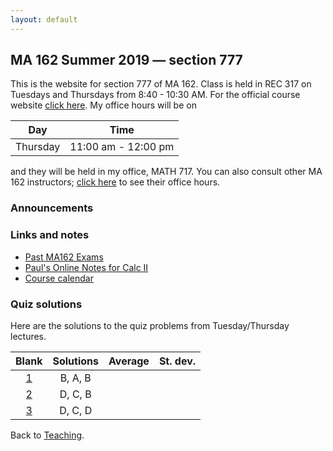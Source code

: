 ```yaml
---
layout: default
---
```


## [](#course) MA 162 Summer 2019 — section 777
This is the website for section 777 of MA 162. Class is held in REC 317 on Tuesdays and Thursdays from  8:40 - 10:30 AM. For the official course website [click here](https://www.math.purdue.edu/MA162). My office hours will be on

| Day       | Time                 |
| :-------: | :------------------: |
| Thursday  | 11:00 am - 12:00 pm  |

and they will be held in my office, MATH 717. You can also consult other MA 162 instructors; [click here](https://www.math.purdue.edu/academic/files/courses/2019summer/MA16200/16200OH.pdf) to see their office hours.

### [](#announce) Announcements
>

### [](#links) Links and notes
* [Past MA162 Exams](https://www.math.purdue.edu/academic/courses/oldexams.php?course=MA16200)
* [Paul's Online Notes for Calc II](http://tutorial.math.lamar.edu/Classes/CalcII/CalcII.aspx)
* [Course calendar](https://www.math.purdue.edu/academic/files/courses/2019summer/MA16200/162calendarSu18-1.pdf)

### [](#sols) Quiz solutions
Here are the solutions to the quiz problems from Tuesday/Thursday lectures.

| Blank                         | Solutions | Average  | St. dev.  |
| :-----:                       | :-------: | :------: | :-------: |
| [1](quizzes/MA162_Quiz_1.pdf) | B, A, B   |          |           |
| [2](quizzes/MA162_Quiz_2.pdf) | D, C, B   |          |           |
| [3](quizzes/MA162_Quiz_3.pdf) | D, C, D   |          |           |

Back to [Teaching](../#-teaching).
